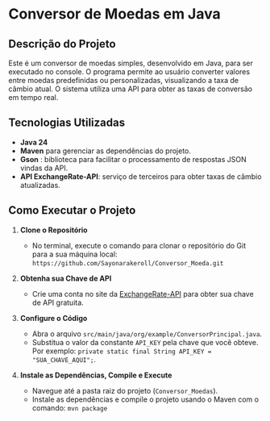 # Conversor de Moedas em Java

##  Descrição do Projeto

Este é um conversor de moedas simples, desenvolvido em Java, para ser executado no console. O programa permite ao usuário converter valores entre moedas predefinidas ou personalizadas, visualizando a taxa de câmbio atual. O sistema utiliza uma API para obter as taxas de conversão em tempo real.

##  Tecnologias Utilizadas

* **Java 24**
* **Maven** para gerenciar as dependências do projeto.
* **Gson** : biblioteca para facilitar o processamento de respostas JSON vindas da API.
* **API ExchangeRate-API**: serviço de terceiros para obter taxas de câmbio atualizadas.

##  Como Executar o Projeto

1.  **Clone o Repositório**
    * No terminal, execute o comando para clonar o repositório do Git para a sua máquina local:
        `https://github.com/Sayonarakeroll/Conversor_Moeda.git`

2.  **Obtenha sua Chave de API**
    * Crie uma conta no site da [ExchangeRate-API](https://www.exchangerate-api.com/) para obter sua chave de API gratuita.

3.  **Configure o Código**
    * Abra o arquivo `src/main/java/org/example/ConversorPrincipal.java`.
    * Substitua o valor da constante `API_KEY` pela chave que você obteve. Por exemplo: `private static final String API_KEY = "SUA_CHAVE_AQUI";`.

4.  **Instale as Dependências, Compile e Execute**
    * Navegue até a pasta raiz do projeto (`Conversor_Moedas`).
    * Instale as dependências e compile o projeto usando o Maven com o comando:
        `mvn package`
  
